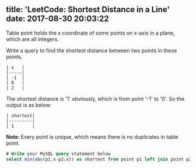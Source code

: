 title: 'LeetCode: Shortest Distance in a Line'
date: 2017-08-30 20:03:22
---

Table point holds the x coordinate of some points on x-axis in a plane, which are all integers.

Write a query to find the shortest distance between two points in these points.
```
| x   |
|-----|
| -1  |
| 0   |
| 2   |
```
The shortest distance is '1' obviously, which is from point '-1' to '0'. So the output is as below:
```
| shortest|
|---------|
| 1       |
```
**Note**: Every point is unique, which means there is no duplicates in table point.

```sql
# Write your MySQL query statement below
select min(abs(p1.x-p2.x)) as shortest from point p1 left join point p2 on p1.x != p2.x;
```
